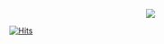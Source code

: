 <p align="center">
<img src="https://github-readme-stats.vercel.app/api?username=KimGyeongMin-KR&theme=radical&show_icons=true&count_private=true&include_all_commits=true">
</p>

<p align="center">
  
[![Hits](https://hits.seeyoufarm.com/api/count/incr/badge.svg?url=https%3A%2F%2Fgithub.com%2FKimGyeongMin-KR%2FKimGyeongMin-KR&count_bg=%23278858&title_bg=%23348DC4&icon=python.svg&icon_color=%23E7E7E7&title=Welcome&edge_flat=false)](https://hits.seeyoufarm.com)

</p>
  
